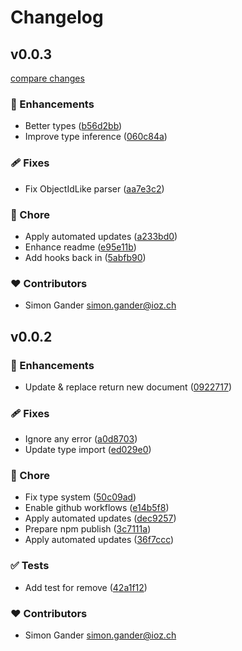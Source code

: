 # Changelog


## v0.0.3

[compare changes](https://github.com/Ayax0/mingoose/compare/v0.0.2...v0.0.3)

### 🚀 Enhancements

- Better types ([b56d2bb](https://github.com/Ayax0/mingoose/commit/b56d2bb))
- Improve type inference ([060c84a](https://github.com/Ayax0/mingoose/commit/060c84a))

### 🩹 Fixes

- Fix ObjectIdLike parser ([aa7e3c2](https://github.com/Ayax0/mingoose/commit/aa7e3c2))

### 🏡 Chore

- Apply automated updates ([a233bd0](https://github.com/Ayax0/mingoose/commit/a233bd0))
- Enhance readme ([e95e11b](https://github.com/Ayax0/mingoose/commit/e95e11b))
- Add hooks back in ([5abfb90](https://github.com/Ayax0/mingoose/commit/5abfb90))

### ❤️ Contributors

- Simon Gander <simon.gander@ioz.ch>

## v0.0.2


### 🚀 Enhancements

- Update & replace return new document ([0922717](https://github.com/Ayax0/mingoose/commit/0922717))

### 🩹 Fixes

- Ignore any error ([a0d8703](https://github.com/Ayax0/mingoose/commit/a0d8703))
- Update type import ([ed029e0](https://github.com/Ayax0/mingoose/commit/ed029e0))

### 🏡 Chore

- Fix type system ([50c09ad](https://github.com/Ayax0/mingoose/commit/50c09ad))
- Enable github workflows ([e14b5f8](https://github.com/Ayax0/mingoose/commit/e14b5f8))
- Apply automated updates ([dec9257](https://github.com/Ayax0/mingoose/commit/dec9257))
- Prepare npm publish ([3c7111a](https://github.com/Ayax0/mingoose/commit/3c7111a))
- Apply automated updates ([36f7ccc](https://github.com/Ayax0/mingoose/commit/36f7ccc))

### ✅ Tests

- Add test for remove ([42a1f12](https://github.com/Ayax0/mingoose/commit/42a1f12))

### ❤️ Contributors

- Simon Gander <simon.gander@ioz.ch>

